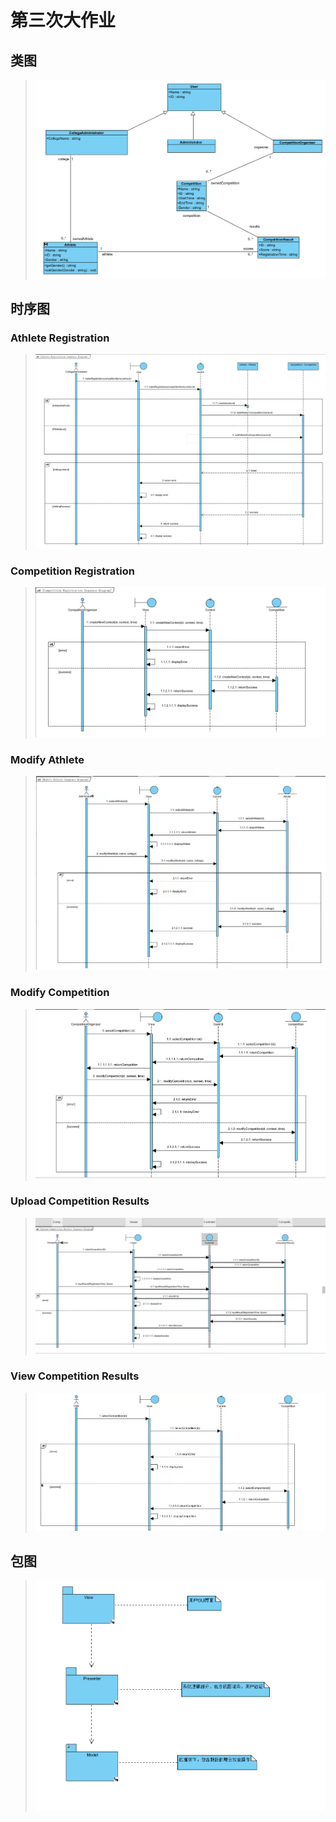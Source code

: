 # 第三次大作业

## 类图

>![顺序图](imgs/类图.png)

## 时序图
### Athlete Registration
>![顺序图](imgs/AthleteRegistration顺序图.jpg )

### Competition Registration
>![顺序图](imgs/CompetitionRegistration顺序图.png)

### Modify Athlete
>![顺序图](imgs/ModifyAthlete顺序图.jpg )

### Modify Competition
>![顺序图](imgs/ModifyCompetition顺序图.png)

### Upload Competition Results
>![顺序图](imgs/UploadCompetitionResults顺序图.jpg )

### View Competition Results
>![顺序图](imgs/ViewCompetitionResults顺序图.jpg )



## 包图

>![顺序图](imgs/架构图.png )
